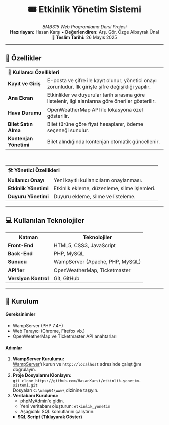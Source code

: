 <!-- Giriş ve Kapak -->
<h1 align="center">🎟️ Etkinlik Yönetim Sistemi</h1>
<p align="center">
  <em>BMB315 Web Programlama Dersi Projesi</em><br/>
  <strong>Hazırlayan:</strong> Hasan Karşı • <strong>Değerlendiren:</strong> Arş. Gör. Özge Albayrak Ünal<br/>
  <strong>📅 Teslim Tarihi:</strong> 26 Mayıs 2025
</p>

<hr/>

<!-- Özellikler -->
<h2>🚀 Özellikler</h2>

<table>
  <tr>
    <th colspan="2" align="left">👤 Kullanıcı Özellikleri</th>
  </tr>
  <tr>
    <td><strong>Kayıt ve Giriş</strong></td>
    <td>E-posta ve şifre ile kayıt olunur, yönetici onayı zorunludur. İlk girişte şifre değişikliği yapılır.</td>
  </tr>
  <tr>
    <td><strong>Ana Ekran</strong></td>
    <td>Etkinlikler ve duyurular tarih sırasına göre listelenir, ilgi alanlarına göre öneriler gösterilir.</td>
  </tr>
  <tr>
    <td><strong>Hava Durumu</strong></td>
    <td>OpenWeatherMap API ile lokasyona özel gösterilir.</td>
  </tr>
  <tr>
    <td><strong>Bilet Satın Alma</strong></td>
    <td>Bilet türüne göre fiyat hesaplanır, ödeme seçeneği sunulur.</td>
  </tr>
  <tr>
    <td><strong>Kontenjan Yönetimi</strong></td>
    <td>Bilet alındığında kontenjan otomatik güncellenir.</td>
  </tr>
</table>

<br/>

<table>
  <tr>
    <th colspan="2" align="left">🛠️ Yönetici Özellikleri</th>
  </tr>
  <tr>
    <td><strong>Kullanıcı Onayı</strong></td>
    <td>Yeni kayıtlı kullanıcıların onaylanması.</td>
  </tr>
  <tr>
    <td><strong>Etkinlik Yönetimi</strong></td>
    <td>Etkinlik ekleme, düzenleme, silme işlemleri.</td>
  </tr>
  <tr>
    <td><strong>Duyuru Yönetimi</strong></td>
    <td>Duyuru ekleme, silme ve listeleme.</td>
  </tr>
</table>

<hr/>

<!-- Teknolojiler -->
<h2>💻 Kullanılan Teknolojiler</h2>

<table>
  <tr>
    <th>Katman</th>
    <th>Teknolojiler</th>
  </tr>
  <tr>
    <td><strong>Front-End</strong></td>
    <td>HTML5, CSS3, JavaScript</td>
  </tr>
  <tr>
    <td><strong>Back-End</strong></td>
    <td>PHP, MySQL</td>
  </tr>
  <tr>
    <td><strong>Sunucu</strong></td>
    <td>WampServer (Apache, PHP, MySQL)</td>
  </tr>
  <tr>
    <td><strong>API'ler</strong></td>
    <td>OpenWeatherMap, Ticketmaster</td>
  </tr>
  <tr>
    <td><strong>Versiyon Kontrol</strong></td>
    <td>Git, GitHub</td>
  </tr>
</table>

<hr/>

<!-- Kurulum -->
<h2>🔧 Kurulum</h2>

<h4>Gereksinimler</h4>
<ul>
  <li>WampServer (PHP 7.4+)</li>
  <li>Web Tarayıcı (Chrome, Firefox vb.)</li>
  <li>OpenWeatherMap ve Ticketmaster API anahtarları</li>
</ul>

<h4>Adımlar</h4>

<ol>
  <li>
    <strong>WampServer Kurulumu:</strong><br/>
    <a href="https://www.wampserver.com/en/">WampServer</a>'ı kurun ve <code>http://localhost</code> adresinde çalıştığını doğrulayın.
  </li>
  <li>
    <strong>Proje Dosyalarını Klonlayın:</strong><br/>
    <code>git clone https://github.com/HasanKarsi/etkinlik-yonetim-sistemi.git</code><br/>
    Dosyaları <code>C:\wamp64\www\</code> dizinine taşıyın.
  </li>
  <li>
    <strong>Veritabanı Kurulumu:</strong><br/>
    <ul>
      <li><a href="http://localhost/phpmyadmin">phpMyAdmin</a>'e gidin.</li>
      <li>Yeni veritabanı oluşturun: <code>etkinlik_yonetim</code></li>
      <li>Aşağıdaki SQL komutlarını çalıştırın:</li>
    </ul>
    <details>
      <summary><strong>SQL Script (Tıklayarak Göster)</strong></summary>

````sql
CREATE DATABASE etkinlik_yonetim;
USE etkinlik_yonetim;

CREATE TABLE users (
    id INT AUTO_INCREMENT PRIMARY KEY,
    email VARCHAR(100) UNIQUE NOT NULL,
    password VARCHAR(255) NOT NULL,
    is_approved BOOLEAN DEFAULT 0,
    is_admin BOOLEAN DEFAULT 0,
    created_at DATETIME DEFAULT CURRENT_TIMESTAMP
);

CREATE TABLE events (
    id INT AUTO_INCREMENT PRIMARY KEY,
    title VARCHAR(100) NOT NULL,
    description TEXT,
    event_type VARCHAR(50) NOT NULL,
    date DATETIME NOT NULL,
    location VARCHAR(100) NOT NULL,
    ticket_price DECIMAL(10,2) NOT NULL,
    capacity INT NOT NULL,
    remaining_capacity INT NOT NULL
);

CREATE TABLE announcements (
    id INT AUTO_INCREMENT PRIMARY KEY,
    title VARCHAR(100) NOT NULL,
    content TEXT NOT NULL,
    created_at DATETIME DEFAULT CURRENT_TIMESTAMP
);

CREATE TABLE tickets (
    id INT AUTO_INCREMENT PRIMARY KEY,
    user_id INT,
    event_id INT,
    ticket_type VARCHAR(50) NOT NULL,
    price DECIMAL(10,2) NOT NULL,
    purchase_date DATETIME DEFAULT CURRENT_TIMESTAMP,
    FOREIGN KEY (user_id) REFERENCES users(id),
    FOREIGN KEY (event_id) REFERENCES events(id)
);

CREATE TABLE cart (
    id INT AUTO_INCREMENT PRIMARY KEY,
    user_id INT,
    event_id INT,
    ticket_type VARCHAR(50) NOT NULL,
    quantity INT NOT NULL,
    FOREIGN KEY (user_id) REFERENCES users(id),
    FOREIGN KEY (event_id) REFERENCES events(id)
);
</details> 

</li> 

<li> 
  <strong>Örnek Veriler:</strong><br/> 
  <pre>
INSERT INTO users (email, password, is_approved, is_admin) VALUES
('admin@example.com', '$2y$10$examplehash', 1, 1),
('user@example.com', '$2y$10$examplehash', 1, 0);
  </pre> 
  <em>Not: Gerçek şifreler için <code>password_hash()</code> fonksiyonunu kullanın.</em> 
</li> 

<li> 
  <strong>API Anahtarları:</strong><br/> 
  <code>home.php</code> içinde <code>apiKey</code> değişkenine anahtarlarınızı ekleyin. 
</li> 

<li> 
  <strong>Projeyi Çalıştırın:</strong><br/> 
  Tarayıcıda <code>http://localhost/etkinlik_yonetim</code> adresine giderek giriş yapın. 
</li> 

</ol> 

<hr/> 

<!-- Kullanım --> 
<h2>📌 Kullanım</h2> 
<ul> 
  <li><strong>Kayıt ve Giriş:</strong> <code>register.php</code> ile kayıt, <code>index.php</code> ile giriş.</li> 
  <li><strong>Ana Sayfa:</strong> Etkinlik ve duyurular, hava durumu, bilet alma işlemleri.</li> 
  <li><strong>Sepet:</strong> Sepete eklenen biletler görüntülenir, ödeme yöntemi seçilerek işlem tamamlanır.</li> 
  <li><strong>Yönetici Paneli:</strong> <code>admin/index.php</code> ile yönetici işlemleri yapılır.</li> 
</ul> 

<hr/> 

<!-- API Entegrasyonu --> 
<h2>🔗 API Entegrasyonu</h2> 
<ul> 
  <li><strong>OpenWeatherMap:</strong> JavaScript ile <code>home.php</code> içinde entegre edilmiştir.</li> 
  <li><strong>Ticketmaster API:</strong> JSON formatında verilerle önerilen etkinlikler listelenmektedir.</li> 
</ul> 

<hr/> 

<!-- Proje Yapısı --> 
<h2>📁 Proje Yapısı</h2> 
<pre>
etkinlik_yonetim/
├── css/
│   └── style.css
├── js/
│   └── script.js
├── images/
├── includes/
│   ├── db.php
│   ├── header.php
│   └── footer.php
├── api/
│   └── fetch_events.php
├── admin/
│   ├── index.php
│   ├── users.php
│   ├── events.php
│   └── announcements.php
├── index.php
├── register.php
├── home.php
├── cart.php
└── logout.php
</pre> 

<hr/> 

<!-- Katkı --> 
<h2>🤝 Katkıda Bulunma</h2> 
<ul> 
  <li>Hataları bildirmek için bir <strong>Issue</strong> oluşturun.</li> 
  <li>Yeni özellikler için <strong>Pull Request</strong> gönderin.</li> 
</ul> 

<hr/> 

<!-- Lisans --> 
<h2>📜 Lisans</h2> 
<p>Bu proje yalnızca akademik amaçlarla, BMB315 Web Programlama dersi için geliştirilmiştir. Kodları veya raporu izinsiz paylaşmayınız.</p> 

<hr/> 

<!-- İletişim --> 
<h2>📫 İletişim</h2> 
<p>Her türlü soru ve öneri için: <a href="mailto:karsihasan25@gmail.com">karsihasan25@gmail.com</a></p>
